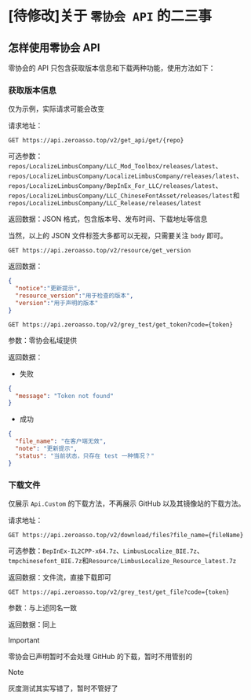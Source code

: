 # [待修改]关于 `零协会 API` 的二三事
## 怎样使用零协会 API
零协会的 API 只包含获取版本信息和下载两种功能，使用方法如下：

### 获取版本信息

仅为示例，实际请求可能会改变

请求地址：

```url
GET https://api.zeroasso.top/v2/get_api/get/{repo}
```

可选参数：`repos/LocalizeLimbusCompany/LLC_Mod_Toolbox/releases/latest`、`repos/LocalizeLimbusCompany/LocalizeLimbusCompany/releases/latest`、`repos/LocalizeLimbusCompany/BepInEx_For_LLC/releases/latest`、`repos/LocalizeLimbusCompany/LLC_ChineseFontAsset/releases/latest`和`repos/LocalizeLimbusCompany/LLC_Release/releases/latest`

返回数据：JSON 格式，包含版本号、发布时间、下载地址等信息

当然，以上的 JSON 文件标签大多都可以无视，只需要关注 `body` 即可。



```url
GET https://api.zeroasso.top/v2/resource/get_version
```

返回数据：

```json
{
  "notice":"更新提示",
  "resource_version":"用于检查的版本",
  "version":"用于声明的版本"
}
```



```url
GET https://api.zeroasso.top/v2/grey_test/get_token?code={token}
```

参数：零协会私域提供

返回数据：

- 失败

```json
{
  "message": "Token not found"
}
```

- 成功

```json
{
  "file_name": "在客户端无效",
  "note": "更新提示",
  "status": "当前状态，只存在 test 一种情况？"
}
```



### 下载文件

仅展示 `Api.Custom` 的下载方法，不再展示 GitHub 以及其镜像站的下载方法。

请求地址：

```url
GET https://api.zeroasso.top/v2/download/files?file_name={fileName}
```

可选参数：`BepInEx-IL2CPP-x64.7z`、`LimbusLocalize_BIE.7z`、`tmpchinesefont_BIE.7z`和`Resource/LimbusLocalize_Resource_latest.7z`

返回数据：文件流，直接下载即可



```url
GET https://api.zeroasso.top/v2/grey_test/get_file?code={token}
```

参数：与上述同名一致

返回数据：同上

> [!IMPORTANT]
>
> 零协会已声明暂时不会处理 GitHub 的下载，暂时不用管别的

> [!NOTE]
>
> 灰度测试其实写错了，暂时不管好了